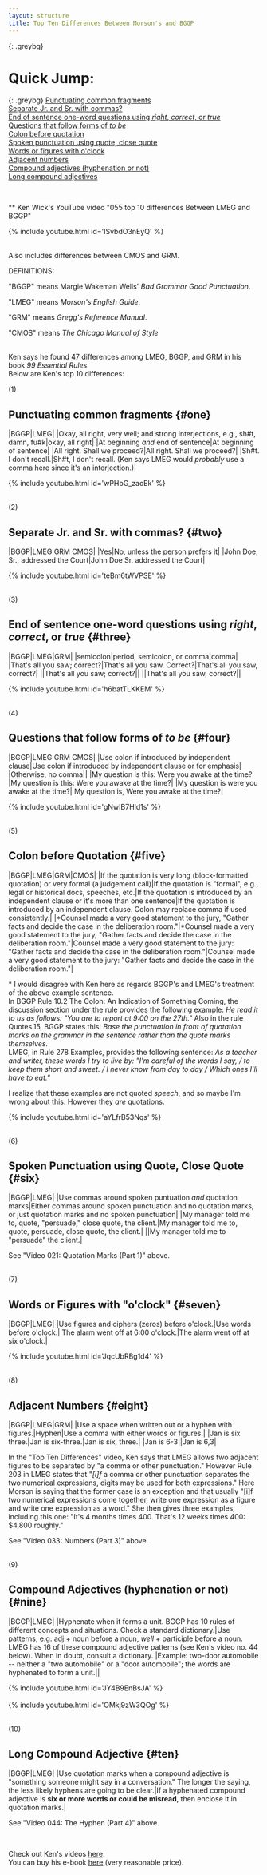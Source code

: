 ```yaml
---
layout: structure
title: Top Ten Differences Between Morson's and BGGP
---  
```



{: .greybg}
<h1>Quick Jump:</h1>  

{: .greybg}
[Punctuating common fragments](#one)  
[Separate Jr. and Sr. with commas?](#two)  
[End of sentence one-word questions using *right*, *correct*, or *true*](#three)  
[Questions that follow forms of *to be*](#four)  
[Colon before quotation](#five)  
[Spoken punctuation using quote, close quote](#six)  
[Words or figures with o'clock](#seven)  
[Adjacent numbers](#eight)  
[Compound adjectives (hyphenation or not)](#nine)  
[Long compound adjectives](#ten)  

<br>

** Ken Wick's YouTube video "055 top 10 differences Between LMEG and BGGP"  

{% include youtube.html id='ISvbdO3nEyQ' %}  

<br>
Also includes differences between CMOS and GRM.  
<br>  

DEFINITIONS:  

"BGGP" means Margie Wakeman Wells' *Bad Grammar Good Punctuation*.  

"LMEG" means *Morson's English Guide*.  

"GRM" means *Gregg's Reference Manual*.  

"CMOS" means *The Chicago Manual of Style*  
<br> 

Ken says he found 47 differences among LMEG, BGGP, and GRM in his book *99 Essential Rules*.  
Below are Ken's top 10 differences:  

(1)

## Punctuating common fragments {#one}  


|BGGP|LMEG|
|Okay, all right, very well; and strong interjections, e.g., sh#t, damn, fu#k|okay, all right|
|At beginning *and* end of sentence|At beginning of sentence|
|All right. Shall we proceed?|All right. Shall we proceed?|
|Sh#t. I don't recall.|Sh#t, I don't recall. (Ken says LMEG would *probably* use a comma here since it's an interjection.)|   

{% include youtube.html id='wPHbG_zaoEk' %}    

<br>
(2) 

## Separate Jr. and Sr. with commas? {#two}  

|BGGP|LMEG GRM CMOS|
|Yes|No, unless the person prefers it|
|John Doe, Sr., addressed the Court|John Doe Sr. addressed the Court|  

{% include youtube.html id='teBm6tWVPSE' %} 

<br>
(3) 

## End of sentence one-word questions using *right*, *correct*, or *true*  {#three}

|BGGP|LMEG|GRM|
|semicolon|period, semicolon, or comma|comma|
|That's all you saw; correct?|That's all you saw. Correct?|That's all you saw, correct?|
||That's all you saw; correct?||
||That's all you saw, correct?||  

{% include youtube.html id='h6batTLKKEM' %}  

<br>
(4)  

## Questions that follow forms of *to be* {#four}  

|BGGP|LMEG GRM CMOS|
|Use colon if introduced by independent clause|Use colon if introduced by independent clause or for emphasis|
|Otherwise, no comma||
|My question is this: Were you awake at the time?|My question is this: Were you awake at the time?|
|My question is were you awake at the time?| My question is, Were you awake at the time?|  

{% include youtube.html id='gNwIB7Hld1s' %}  

<br>
(5)

## Colon before Quotation {#five} 

|BGGP|LMEG|GRM|CMOS|
|If the quotation is very long (block-formatted quotation) or very formal (a judgement call)|If the quotation is "formal", e.g., legal or historical docs, speeches, etc.|If the quotation is introduced by an independent clause or it's more than one sentence|If the quotation is introduced by an independent clause. Colon may replace comma if used consistently.|
|*Counsel made a very good statement to the jury, "Gather facts and decide the case in the deliberation room."|*Counsel made a very good statement to the jury, "Gather facts and decide the case in the deliberation room."|Counsel made a very good statement to the jury: "Gather facts and decide the case in the deliberation room."|Counsel made a very good statement to the jury: "Gather facts and decide the case in the deliberation room."|  

\* I would disagree with Ken here as regards BGGP's and LMEG's treatment of the above example sentence.  
In BGGP Rule 10.2 The Colon: An Indication of Something Coming, the discussion section under the rule provides the following example: *He read it to us as follows: "You are to report at 9:00 on the 27th."*
Also in the rule Quotes.15, BGGP states this: *Base the punctuation in front of quotation marks on the grammar in the sentence rather than the quote marks themselves.*  
LMEG, in Rule 278 Examples, provides the following sentence: *As a teacher and writer, these words I try to live by: "I'm careful of the words I say, / to keep them short and sweet. / I never know from day to day / Which ones I'll have to eat."*  

I realize that these examples are not quoted *speech*, and so maybe I'm wrong about this. However they *are* quotations.

{% include youtube.html id='aYLfrB53Nqs' %}  

<br>
(6)

## Spoken Punctuation using Quote, Close Quote {#six}  

|BGGP|LMEG|
|Use commas around spoken puntuation *and* quotation marks|Either commas around spoken punctuation and no quotation marks, or just quotation marks and no spoken punctuation|
|My manager told me to, quote, "persuade," close quote, the client.|My manager told me to, quote, persuade, close quote, the client.|
||My manager told me to "persuade" the client.|  

See "Video 021: Quotation Marks (Part 1)" above.   

<br>
(7)  

## Words or Figures with "o'clock" {#seven}  

|BGGP|LMEG|
|Use figures and ciphers (zeros) before o'clock.|Use words before o'clock.|
The alarm went off at 6:00 o'clock.|The alarm went off at six o'clock.|  

{% include youtube.html id='JqcUbRBg1d4' %}  

<br>
(8)  

## Adjacent Numbers {#eight} 

|BGGP|LMEG|GRM|
|Use a space when written out or a hyphen with figures.|Hyphen|Use a comma with either words or figures.|
|Jan is six three.|Jan is six-three.|Jan is six, three.|
|Jan is 6-3||Jan is 6,3|


In the "Top Ten Differences" video, Ken says that LMEG allows two adjacent figures to be separated by "a comma or other punctuation." However Rule 203 in LMEG states that "*[i]f* a comma or other punctuation separates the two numerical expressions, digits may be used for both expressions." Here Morson is saying that the former case is an exception and that usually "[i]f two numerical expressions come together, write one expression as a figure and write one expression as a word." She then gives three examples, including this one: "It's 4 months times 400. That's 12 weeks times 400: $4,800 roughly."

See "Video 033: Numbers (Part 3)" above. 

<br>
(9)  

## Compound Adjectives (hyphenation or not) {#nine}  

|BGGP|LMEG|
|Hyphenate when it forms a unit. BGGP has 10 rules of different concepts and situations. Check a standard dictionary.|Use patterns, e.g. adj.+ noun before a noun, *well* + participle before a noun. LMEG has 16 of these compound adjective patterns (see Ken's video no. 44 below). When in doubt, consult a dictionary.
|Example: two-door automobile -- neither a "two automobile" or a "door automobile"; the words are hyphenated to form a unit.|| 

{% include youtube.html id='JY4B9EnBsJA' %}  
<br>
{% include youtube.html id='OMkj9zW3QOg' %}  

<br>
(10)

## Long Compound Adjective {#ten}  

|BGGP|LMEG|
|Use quotation marks when a compound adjective is "something someone might say in a conversation." The longer the saying, the less likely hyphens are going to be clear.|If a hyphenated compound adjective is **six or more words or could be misread**, then enclose it in quotation marks.|

See "Video 044: The Hyphen (Part 4)" above.  

<br>






  

Check out Ken's videos [here](https://www.youtube.com/channel/UCoYAtewTQ5q0trDXrgIj42g/videos).  
You can buy his e-book [here](https://www.amazon.com/Essential-Punctuation-Rules-Court-Reporters-ebook/dp/B07MHWTNCX) (very reasonable price). 

